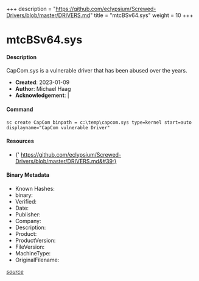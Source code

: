 +++
description = "https://github.com/eclypsium/Screwed-Drivers/blob/master/DRIVERS.md"
title = "mtcBSv64.sys"
weight = 10
+++

# mtcBSv64.sys

#### Description

CapCom.sys is a vulnerable driver that has been abused over the years.

- **Created**: 2023-01-09
- **Author**: Michael Haag
- **Acknowledgement**:  | [](https://twitter.com/)

#### Command

```
sc create CapCom binpath = c:\temp\capcom.sys type=kernel start=auto displayname="CapCom vulnerable Driver"
```

#### Resources


- {&#39; https://github.com/eclypsium/Screwed-Drivers/blob/master/DRIVERS.md&#39;}





#### Binary Metadata

- Known Hashes: [](https://www.virustotal.com/gui/file/) 
- binary: 
- Verified: 
- Date: 
- Publisher: 
- Company: 
- Description: 
- Product: 
- ProductVersion: 
- FileVersion: 
- MachineType: 
- OriginalFilename: 

[*source*](https://github.com/magicsword-io/LOLDrivers/tree/main/yaml/mtcbsv64.sys.yml)
